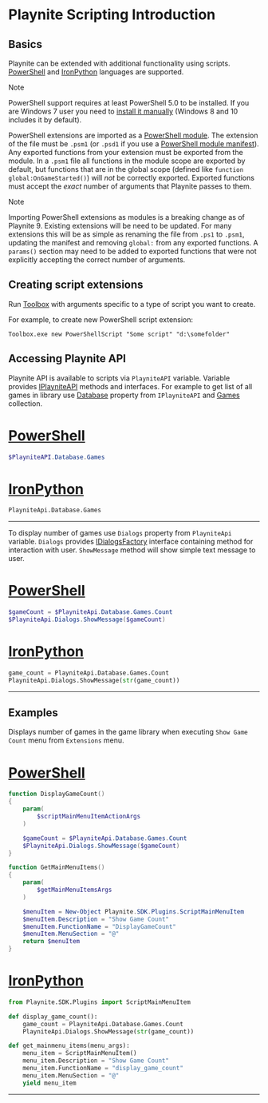 Playnite Scripting Introduction
=====================

Basics
---------------------

Playnite can be extended with additional functionality using scripts. [PowerShell](https://docs.microsoft.com/en-us/powershell/) and [IronPython](http://ironpython.net/) languages are supported.

> [!NOTE] 
> PowerShell support requires at least PowerShell 5.0 to be installed. If you are Windows 7 user you need to [install it manually](https://www.microsoft.com/en-us/download/details.aspx?id=54616) (Windows 8 and 10 includes it by default).

PowerShell extensions are imported as a [PowerShell module](https://docs.microsoft.com/en-us/powershell/scripting/developer/module/how-to-write-a-powershell-script-module?view=powershell-5.1). The extension of the file must be `.psm1` (or `.psd1` if you use a [PowerShell module manifest](https://docs.microsoft.com/en-us/powershell/scripting/developer/module/how-to-write-a-powershell-module-manifest?view=powershell-5.1)). Any exported functions from your extension must be exported from the module. In a `.psm1` file all functions in the module scope are exported by default, but functions that are in the global scope (defined like `function global:OnGameStarted()`) will _not_ be correctly exported. Exported functions must accept the _exact_ number of arguments that Playnite passes to them.

> [!NOTE]
> Importing PowerShell extensions as modules is a breaking change as of Playnite 9. Existing extensions will be need to be updated. For many extensions this will be as simple as renaming the file from `.ps1` to `.psm1`, updating the manifest and removing `global:` from any exported functions. A `params()` section may need to be added to exported functions that were not explicitly accepting the correct number of arguments.

Creating script extensions
---------------------

Run [Toolbox](../toolbox.md) with arguments specific to a type of script you want to create.

For example, to create new PowerShell script extension:

```
Toolbox.exe new PowerShellScript "Some script" "d:\somefolder"
```

Accessing Playnite API
---------------------

Playnite API is available to scripts via `PlayniteAPI` variable. Variable provides [IPlayniteAPI](xref:Playnite.SDK.IPlayniteAPI) methods and interfaces. For example to get list of all games in library use [Database](xref:Playnite.SDK.IPlayniteAPI.Database) property from `IPlayniteAPI` and [Games](xref:Playnite.SDK.IGameDatabase.Games) collection.

# [PowerShell](#tab/tabpowershell)
```powershell
$PlayniteAPI.Database.Games
```

# [IronPython](#tab/tabpython)
```python
PlayniteApi.Database.Games
```
***

To display number of games use `Dialogs` property from `PlayniteApi` variable. `Dialogs` provides [IDialogsFactory](xref:Playnite.SDK.IDialogsFactory) interface containing method for interaction with user. `ShowMessage` method will show simple text message to user.

# [PowerShell](#tab/tabpowershell)
```powershell
$gameCount = $PlayniteApi.Database.Games.Count
$PlayniteApi.Dialogs.ShowMessage($gameCount)
```

# [IronPython](#tab/tabpython)
```python
game_count = PlayniteApi.Database.Games.Count
PlayniteApi.Dialogs.ShowMessage(str(game_count))
```
***

Examples
---------------------

Displays number of games in the game library when executing `Show Game Count` menu from `Extensions` menu.

# [PowerShell](#tab/tabpowershell)
```powershell
function DisplayGameCount()
{
    param(
        $scriptMainMenuItemActionArgs
    )

    $gameCount = $PlayniteApi.Database.Games.Count
    $PlayniteApi.Dialogs.ShowMessage($gameCount)
}

function GetMainMenuItems()
{
    param(
        $getMainMenuItemsArgs
    )

    $menuItem = New-Object Playnite.SDK.Plugins.ScriptMainMenuItem
    $menuItem.Description = "Show Game Count"
    $menuItem.FunctionName = "DisplayGameCount"
    $menuItem.MenuSection = "@"
	return $menuItem
}
```

# [IronPython](#tab/tabpython)
```python
from Playnite.SDK.Plugins import ScriptMainMenuItem

def display_game_count():
    game_count = PlayniteApi.Database.Games.Count
    PlayniteApi.Dialogs.ShowMessage(str(game_count))

def get_mainmenu_items(menu_args):
    menu_item = ScriptMainMenuItem()
    menu_item.Description = "Show Game Count"
    menu_item.FunctionName = "display_game_count"
    menu_item.MenuSection = "@"
    yield menu_item
```
***